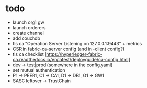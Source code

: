 # todo

* launch org1 gw
* launch orderers
* create channel
* add couchdb
* tls ca "Operation Server Listening on 127.0.0.1:9443" + metrics
* CSR in fabric-ca-server config (and in -client config?)
* tls ca checklist [https://hyperledger-fabric-ca.readthedocs.io/en/latest/deployguide/ca-config.html]
* dev -> test|prod (somewhere in the config.yaml)
* set mutual authentication
* P1 -> PEER1, C1 -> CA1, D1 -> DB1, G1 -> GW1
* SASC leftover -> TrustChain
